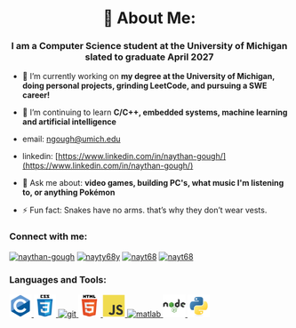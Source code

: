 <h1 align="center">💫 About Me:</h1>
<h3 align="center">I am a Computer Science student at the University of Michigan slated to graduate April 2027</h3>

- 🔭 I’m currently working on **my degree at the University of Michigan, doing personal projects, grinding LeetCode, and pursuing a SWE career!**

- 🌱 I’m continuing to learn **C/C++, embedded systems, machine learning and artificial intelligence**

- email: [ngough@umich.edu](ngough@umich.edu)

- linkedin: [https://www.linkedin.com/in/naythan-gough/](https://www.linkedin.com/in/naythan-gough/)

- 💬 Ask me about: **video games, building PC's, what music I'm listening to, or anything Pokémon**

- ⚡ Fun fact: Snakes have no arms. that’s why they don’t wear vests.

<h3 align="left">Connect with me:</h3>
<p align="left">
<a href="https://linkedin.com/in/naythan-gough" target="blank"><img align="center" src="https://raw.githubusercontent.com/rahuldkjain/github-profile-readme-generator/master/src/images/icons/Social/linked-in-alt.svg" alt="naythan-gough" height="30" width="40" /></a>
<a href="https://instagram.com/nayty68y" target="blank"><img align="center" src="https://raw.githubusercontent.com/rahuldkjain/github-profile-readme-generator/master/src/images/icons/Social/instagram.svg" alt="nayty68y" height="30" width="40" /></a>
<a href="https://www.hackerrank.com/nayt68" target="blank"><img align="center" src="https://raw.githubusercontent.com/rahuldkjain/github-profile-readme-generator/master/src/images/icons/Social/hackerrank.svg" alt="nayt68" height="30" width="40" /></a>
<a href="https://www.leetcode.com/nayt68" target="blank"><img align="center" src="https://raw.githubusercontent.com/rahuldkjain/github-profile-readme-generator/master/src/images/icons/Social/leet-code.svg" alt="nayt68" height="30" width="40" /></a>
</p>

<h3 align="left">Languages and Tools:</h3>
<p align="left"> <a href="https://www.cprogramming.com/" target="_blank" rel="noreferrer"> <img src="https://raw.githubusercontent.com/devicons/devicon/master/icons/c/c-original.svg" alt="c" width="40" height="40"/> </a> <a href="https://www.w3schools.com/css/" target="_blank" rel="noreferrer"> <img src="https://raw.githubusercontent.com/devicons/devicon/master/icons/css3/css3-original-wordmark.svg" alt="css3" width="40" height="40"/> </a> <a href="https://git-scm.com/" target="_blank" rel="noreferrer"> <img src="https://www.vectorlogo.zone/logos/git-scm/git-scm-icon.svg" alt="git" width="40" height="40"/> </a> <a href="https://www.w3.org/html/" target="_blank" rel="noreferrer"> <img src="https://raw.githubusercontent.com/devicons/devicon/master/icons/html5/html5-original-wordmark.svg" alt="html5" width="40" height="40"/> </a> <a href="https://developer.mozilla.org/en-US/docs/Web/JavaScript" target="_blank" rel="noreferrer"> <img src="https://raw.githubusercontent.com/devicons/devicon/master/icons/javascript/javascript-original.svg" alt="javascript" width="40" height="40"/> </a> <a href="https://www.mathworks.com/" target="_blank" rel="noreferrer"> <img src="https://upload.wikimedia.org/wikipedia/commons/2/21/Matlab_Logo.png" alt="matlab" width="40" height="40"/> </a> <a href="https://nodejs.org" target="_blank" rel="noreferrer"> <img src="https://raw.githubusercontent.com/devicons/devicon/master/icons/nodejs/nodejs-original-wordmark.svg" alt="nodejs" width="40" height="40"/> </a> <a href="https://www.python.org" target="_blank" rel="noreferrer"> <img src="https://raw.githubusercontent.com/devicons/devicon/master/icons/python/python-original.svg" alt="python" width="40" height="40"/> </a> </p>
